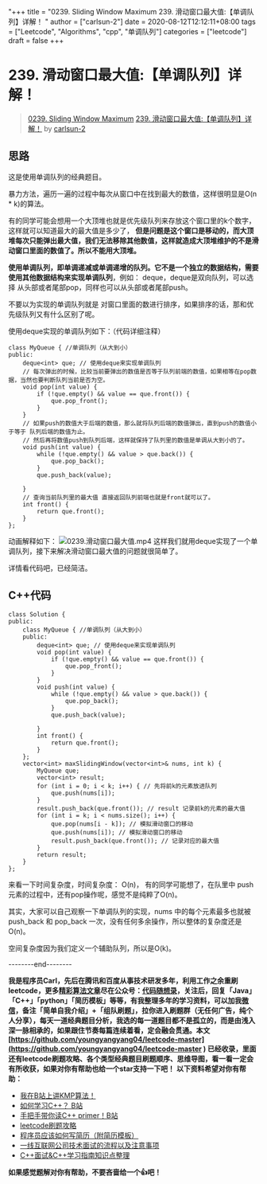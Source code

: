 "+++
title = "0239. Sliding Window Maximum 239. 滑动窗口最大值:【单调队列】详解！ "
author = ["carlsun-2"]
date = 2020-08-12T12:12:11+08:00
tags = ["Leetcode", "Algorithms", "cpp", "单调队列"]
categories = ["leetcode"]
draft = false
+++

# 239. 滑动窗口最大值:【单调队列】详解！

> [0239. Sliding Window Maximum](https://leetcode-cn.com/problems/sliding-window-maximum/)
> [239. 滑动窗口最大值:【单调队列】详解！](https://leetcode-cn.com/problems/sliding-window-maximum/solution/239-hua-dong-chuang-kou-zui-da-zhi-dan-diao-dui-3/) by [carlsun-2](https://leetcode-cn.com/u/carlsun-2/)

## 思路

这是使用单调队列的经典题目。

暴力方法，遍历一遍的过程中每次从窗口中在找到最大的数值，这样很明显是O(n * k)的算法。

有的同学可能会想用一个大顶堆也就是优先级队列来存放这个窗口里的k个数字，这样就可以知道最大的最大值是多少了， **但是问题是这个窗口是移动的，而大顶堆每次只能弹出最大值，我们无法移除其他数值，这样就造成大顶堆维护的不是滑动窗口里面的数值了。所以不能用大顶堆。**

**使用单调队列，即单调递减或单调递增的队列。它不是一个独立的数据结构，需要使用其他数据结构来实现单调队列**，例如： deque，deque是双向队列，可以选择 从头部或者尾部pop，同样也可以从头部或者尾部push。

不要以为实现的单调队列就是 对窗口里面的数进行排序，如果排序的话，那和优先级队列又有什么区别了呢。

使用deque实现的单调队列如下：（代码详细注释）

```
class MyQueue { //单调队列（从大到小）
public:
    deque<int> que; // 使用deque来实现单调队列
    // 每次弹出的时候，比较当前要弹出的数值是否等于队列前端的数值，如果相等在pop数据，当然也要判断队列当前是否为空。
    void pop(int value) {
        if (!que.empty() && value == que.front()) {
            que.pop_front();
        }
    }
    // 如果push的数值大于后端的数值，那么就将队列后端的数值弹出，直到push的数值小于等于 队列后端的数值为止。 
    // 然后再将数值push到队列后端，这样就保持了队列里的数值是单调从大到小的了。
    void push(int value) {
        while (!que.empty() && value > que.back()) {
            que.pop_back();
        }
        que.push_back(value);

    }
    // 查询当前队列里的最大值 直接返回队列前端也就是front就可以了。
    int front() {
        return que.front();
    }
};
```

动画解释如下：
![0239.滑动窗口最大值.mp4](7a4c6732-5867-42d0-8ea9-2fb8880b28ae)
这样我们就用deque实现了一个单调队列，接下来解决滑动窗口最大值的问题就很简单了。 

详情看代码吧，已经简洁。

## C++代码

```
class Solution {
public:
    class MyQueue { //单调队列（从大到小）
    public:
        deque<int> que; // 使用deque来实现单调队列
        void pop(int value) {
            if (!que.empty() && value == que.front()) {
                que.pop_front();
            }
        }
        void push(int value) {
            while (!que.empty() && value > que.back()) {
                que.pop_back();
            }
            que.push_back(value);

        }
        int front() {
            return que.front();
        }
    };
    vector<int> maxSlidingWindow(vector<int>& nums, int k) {
        MyQueue que;
        vector<int> result;
        for (int i = 0; i < k; i++) { // 先将前k的元素放进队列
            que.push(nums[i]);
        }
        result.push_back(que.front()); // result 记录前k的元素的最大值
        for (int i = k; i < nums.size(); i++) {
            que.pop(nums[i - k]); // 模拟滑动窗口的移动
            que.push(nums[i]); // 模拟滑动窗口的移动
            result.push_back(que.front()); // 记录对应的最大值
        }
        return result;
    }
};
```
来看一下时间复杂度，时间复杂度： O(n)，
有的同学可能想了，在队里中 push元素的过程中，还有pop操作呢，感觉不是纯粹了O(n)。

其实，大家可以自己观察一下单调队列的实现，nums 中的每个元素最多也就被 push_back 和 pop_back 一次，没有任何多余操作，所以整体的复杂度还是 O(n)。

空间复杂度因为我们定义一个辅助队列，所以是O(k)。

--------end--------

**我是程序员Carl，先后在腾讯和百度从事技术研发多年，利用工作之余重刷leetcode，更多[精彩算法文章](https://mp.weixin.qq.com/mp/appmsgalbum?__biz=MzUxNjY5NTYxNA==&action=getalbum&album_id=1485825793120387074&scene=173#wechat_redirect)尽在公众号：[代码随想录](https://img-blog.csdnimg.cn/20200815195519696.png)，关注后，回复「Java」「C++」「python」「简历模板」等等，有我整理多年的学习资料，可以加我[微信](https://img-blog.csdnimg.cn/20200814140330894.png)，备注「简单自我介绍」+「组队刷题」，拉你进入刷题群（无任何广告，纯个人分享），每天一道经典题目分析，我选的每一道题目都不是孤立的，而是由浅入深一脉相承的，如果跟住节奏每篇连续着看，定会融会贯通。本文  [https://github.com/youngyangyang04/leetcode-master](https://github.com/youngyangyang04/leetcode-master ) 已经收录，里面还有leetcode刷题攻略、各个类型经典题目刷题顺序、思维导图，看一看一定会有所收获，如果对你有帮助也给一个star支持一下吧！**
**以下资料希望对你有帮助：**

* [我在B站上讲KMP算法！](https://www.bilibili.com/video/BV1PD4y1o7nd/)
* [如何学习C++？ B站](https://www.bilibili.com/video/BV1rK4y1e7ed)
* [手把手带你读C++ primer！B站](https://www.bilibili.com/video/BV1Z5411874t)
* [leetcode刷题攻略](https://github.com/youngyangyang04/leetcode-master)
* [程序员应该如何写简历（附简历模板）](https://mp.weixin.qq.com/s/PkBpde0PV65dJjj9zZJYtg)
* [一线互联网公司技术面试的流程以及注意事项](https://mp.weixin.qq.com/s/1VMvQ_6HbVpEn85CNilTiw)
* [C++面试&C++学习指南知识点整理](https://github.com/youngyangyang04/TechCPP)

**如果感觉题解对你有帮助，不要吝啬给一个👍吧！**

